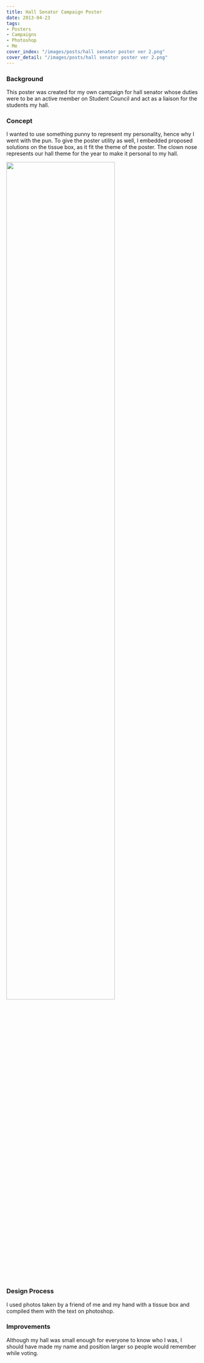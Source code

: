 ```yaml
---
title: Hall Senator Campaign Poster
date: 2013-04-23
tags:
- Posters
- Campaigns
- Photoshop
- Me
cover_index: "/images/posts/hall senator poster ver 2.png"
cover_detail: "/images/posts/hall senator poster ver 2.png"
---
```

### Background
This poster was created for my own campaign for hall senator whose duties were to be an active member on Student Council and act as a liaison for the students my hall.

### Concept
I wanted to use something punny to represent my personality, hence why I went with the pun. To give the poster utility as well, I embedded proposed solutions on the tissue box, as it fit the theme of the poster. The clown nose represents our hall theme for the year to make it personal to my hall.

<img src="/images/posts/hall senator poster ver 2.png" style="width: 75%">

### Design Process
I used photos taken by a friend of me and my hand with a tissue box and compiled them with the text on photoshop.

### Improvements
Although my hall was small enough for everyone to know who I was, I should have made my name and position larger so people would remember while voting.